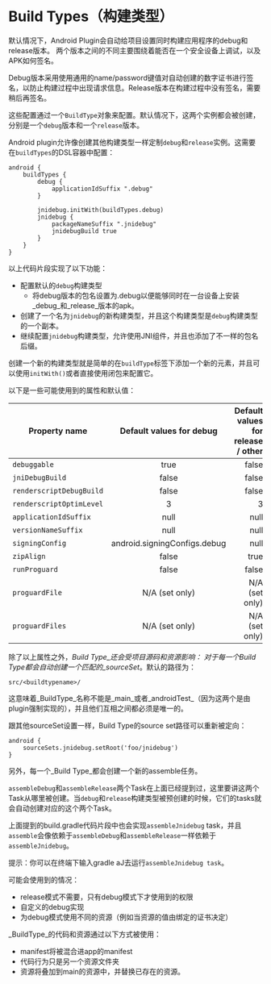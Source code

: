 # Build Types（构建类型）

默认情况下，Android Plugin会自动给项目设置同时构建应用程序的debug和release版本。
两个版本之间的不同主要围绕着能否在一个安全设备上调试，以及APK如何签名。

Debug版本采用使用通用的name/password键值对自动创建的数字证书进行签名，以防止构建过程中出现请求信息。Release版本在构建过程中没有签名，需要稍后再签名。

这些配置通过一个`BuildType`对象来配置。默认情况下，这两个实例都会被创建，分别是一个`debug`版本和一个`release`版本。

Android plugin允许像创建其他构建类型一样定制`debug`和`release`实例。这需要在`buildTypes`的DSL容器中配置：

    android {
        buildTypes {
            debug {
                applicationIdSuffix ".debug"
            }

            jnidebug.initWith(buildTypes.debug)
            jnidebug {
                packageNameSuffix ".jnidebug"
                jnidebugBuild true
            }
        }
    }

以上代码片段实现了以下功能：

* 配置默认的`debug`构建类型
    * 将debug版本的包名设置为<app package>.debug以便能够同时在一台设备上安装_debug_和_release_版本的apk。
* 创建了一个名为`jnidebug`的新构建类型，并且这个构建类型是`debug`构建类型的一个副本。
* 继续配置`jnidebug`构建类型，允许使用JNI组件，并且也添加了不一样的包名后缀。

创建一个新的构建类型就是简单的在`buildType`标签下添加一个新的元素，并且可以使用`initWith()`或者直接使用闭包来配置它。

以下是一些可能使用到的属性和默认值：

 Property name	 |Default values for debug	 |Default values for release / other
 ------------- |:-------------:| -----:
 `debuggable`	 |true	 |false
 `jniDebugBuild`	 |false	 |false
 `renderscriptDebugBuild`	 |false	 |false
 `renderscriptOptimLevel`	 |3	 |3
 `applicationIdSuffix`	 |null	 |null
 `versionNameSuffix`	 |null	 |null
 `signingConfig`	 |android.signingConfigs.debug	 |null
 `zipAlign`	 |false	 |true
 `runProguard`	 |false	 |false
 `proguardFile`	 |N/A (set only)	 |N/A (set only)
 `proguardFiles`	 |N/A (set only)	 |N/A (set only)

除了以上属性之外，_Build Type_还会受项目源码和资源影响：
对于每一个Build Type都会自动创建一个匹配的_sourceSet_。默认的路径为：

    src/<buildtypename>/

这意味着_BuildType_名称不能是_main_或者_androidTest_（因为这两个是由plugin强制实现的），并且他们互相之间都必须是唯一的。

跟其他sourceSet设置一样，Build Type的source set路径可以重新被定向：

    android {
        sourceSets.jnidebug.setRoot('foo/jnidebug')
    }

另外，每一个_Build Type_都会创建一个新的assemble<BuildTypeName>任务。

`assembleDebug`和`assembleRelease`两个Task在上面已经提到过，这里要讲这两个Task从哪里被创建。当`debug`和`release`构建类型被预创建的时候，它们的tasks就会自动创建对应的这个两个Task。

上面提到的build.gradle代码片段中也会实现`assembleJnidebug` task，并且`assemble`会像依赖于`assembleDebug`和`assembleRelease`一样依赖于`assembleJnidebug`。

提示：你可以在终端下输入gradle aJ去运行`assembleJnidebug task`。

可能会使用到的情况：

* release模式不需要，只有debug模式下才使用到的权限
* 自定义的debug实现
* 为debug模式使用不同的资源（例如当资源的值由绑定的证书决定）

_BuildType_的代码和资源通过以下方式被使用：

* manifest将被混合进app的manifest
* 代码行为只是另一个资源文件夹
* 资源将叠加到main的资源中，并替换已存在的资源。
